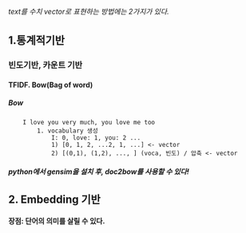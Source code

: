 ###### text를 수치 vector로 표현하는 방법에는 2가지가 있다.

## 1.통계적기반

### 빈도기반, 카운트 기반

#### TFIDF. Bow(Bag of word)
##### Bow
		I love you very much, you love me too
			1. vocabulary 생성
				I: 0, love: 1, you: 2 ...
				1) [0, 1, 2, ...2, 1, ...] <- vector
				2) [(0,1), (1,2), ..., ] (voca, 빈도) / 압축 <- vector 
##### python에서 gensim을 설치 후, doc2bow를 사용할 수 있다! 

## 2. Embedding 기반
#### 장점: 단어의 의미를 살릴 수 있다.





